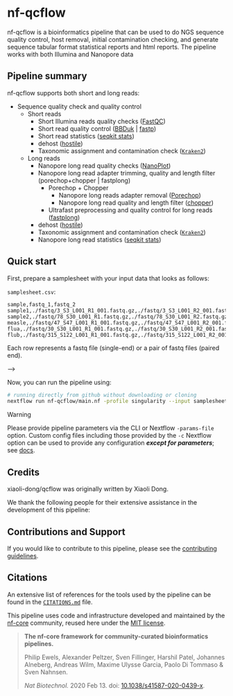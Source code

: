 # nf-qcflow
nf-qcflow is a bioinformatics pipeline that can be used to do NGS sequence quality control, host removal, initial contamination checking, and generate sequence tabular format statistical reports and html reports. The pipeline works with both Illumina and Nanopore data

## Pipeline summary

nf-qcflow supports both short and long reads:

- Sequence quality check and quality control
  - Short reads
    - Short Illumina reads quality checks ([FastQC](https://www.bioinformatics.babraham.ac.uk/projects/fastqc/))
    - Short read quality control ([BBDuk](https://jgi.doe.gov/data-and-tools/software-tools/bbtools/bb-tools-user-guide/bbduk-guide/) | [fastp](https://github.com/OpenGene/fastp))
    - Short read statistics ([seqkit stats](https://bioinf.shenwei.me/seqkit/usage/#stats))
    - dehost ([hostile](https://github.com/bede/hostile))
    - Taxonomic assignment and contamination check ([`Kraken2`](https://ccb.jhu.edu/software/kraken2/))
  - Long reads
    - Nanopore long read quality checks ([NanoPlot](https://github.com/wdecoster/NanoPlot))
    - Nanopore long read adapter trimming, quality and length filter (porechop+chopper | fastplong)
       - Porechop + Chopper 
          - Nanopore long reads adapter removal ([Porechop](https://github.com/rrwick/Porechop))
          - Nanopore long read quality and length filter ([chopper](https://github.com/wdecoster/chopper))
      - Ultrafast preprocessing and quality control for long reads ([fastplong](https://github.com/OpenGene/fastplong))
    - dehost ([hostile](https://github.com/bede/hostile))
    - Taxonomic assignment and contamination check ([`Kraken2`](https://ccb.jhu.edu/software/kraken2/))
    - Nanopore long read statistics ([seqkit stats](https://bioinf.shenwei.me/seqkit/usage/#stats))

## Quick start

First, prepare a samplesheet with your input data that looks as follows:

`samplesheet.csv`:

```csv
sample,fastq_1,fastq_2
sample1,./fastq/3_S3_L001_R1_001.fastq.gz,./fastq/3_S3_L001_R2_001.fastq.gz
sample2,./fastq/78_S30_L001_R1.fastq.gz,./fastq/78_S30_L001_R2.fastq.gz
measle,./fastq/47_S47_L001_R1_001.fastq.gz,./fastq/47_S47_L001_R2_001.fastq.gz
flua,./fastq/30_S30_L001_R1_001.fastq.gz,./fastq/30_S30_L001_R2_001.fastq.gz
flub,./fastq/315_S122_L001_R1_001.fastq.gz,./fastq/315_S122_L001_R2_001.fastq.gz
```

Each row represents a fastq file (single-end) or a pair of fastq files (paired end).

-->

Now, you can run the pipeline using:

<!-- TODO nf-core: update the following command to include all required parameters for a minimal example -->

```bash
# running directly from github without downloading or cloning
nextflow run nf-qcflow/main.nf -profile singularity --input samplesheet.csv --platform illumina --outdir results
```

> [!WARNING]
> Please provide pipeline parameters via the CLI or Nextflow `-params-file` option. Custom config files including those provided by the `-c` Nextflow option can be used to provide any configuration _**except for parameters**_; see [docs](https://nf-co.re/docs/usage/getting_started/configuration#custom-configuration-files).

## Credits

xiaoli-dong/qcflow was originally written by Xiaoli Dong.

We thank the following people for their extensive assistance in the development of this pipeline:

<!-- TODO nf-core: If applicable, make list of people who have also contributed -->

## Contributions and Support

If you would like to contribute to this pipeline, please see the [contributing guidelines](.github/CONTRIBUTING.md).

## Citations

<!-- TODO nf-core: Add citation for pipeline after first release. Uncomment lines below and update Zenodo doi and badge at the top of this file. -->
<!-- If you use xiaoli-dong/qcflow for your analysis, please cite it using the following doi: [10.5281/zenodo.XXXXXX](https://doi.org/10.5281/zenodo.XXXXXX) -->

<!-- TODO nf-core: Add bibliography of tools and data used in your pipeline -->

An extensive list of references for the tools used by the pipeline can be found in the [`CITATIONS.md`](CITATIONS.md) file.

This pipeline uses code and infrastructure developed and maintained by the [nf-core](https://nf-co.re) community, reused here under the [MIT license](https://github.com/nf-core/tools/blob/main/LICENSE).

> **The nf-core framework for community-curated bioinformatics pipelines.**
>
> Philip Ewels, Alexander Peltzer, Sven Fillinger, Harshil Patel, Johannes Alneberg, Andreas Wilm, Maxime Ulysse Garcia, Paolo Di Tommaso & Sven Nahnsen.
>
> _Nat Biotechnol._ 2020 Feb 13. doi: [10.1038/s41587-020-0439-x](https://dx.doi.org/10.1038/s41587-020-0439-x).
